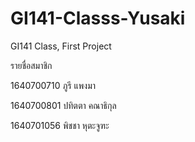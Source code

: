 # GI141-Classs-Yusaki
GI141 Class, First Project

รายชื่อสมาชิก

1640700710 ภูรี แพงมา 

1640700801 ปทิตตา คณาธิกุล

1640701056 พิชชา หุตะจูฑะ
